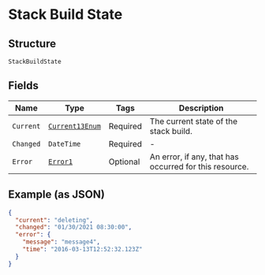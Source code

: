
# Stack Build State

## Structure

`StackBuildState`

## Fields

| Name | Type | Tags | Description |
|  --- | --- | --- | --- |
| `Current` | [`Current13Enum`](../../doc/models/current-13-enum.md) | Required | The current state of the stack build. |
| `Changed` | `DateTime` | Required | - |
| `Error` | [`Error1`](../../doc/models/error-1.md) | Optional | An error, if any, that has occurred for this resource. |

## Example (as JSON)

```json
{
  "current": "deleting",
  "changed": "01/30/2021 08:30:00",
  "error": {
    "message": "message4",
    "time": "2016-03-13T12:52:32.123Z"
  }
}
```


